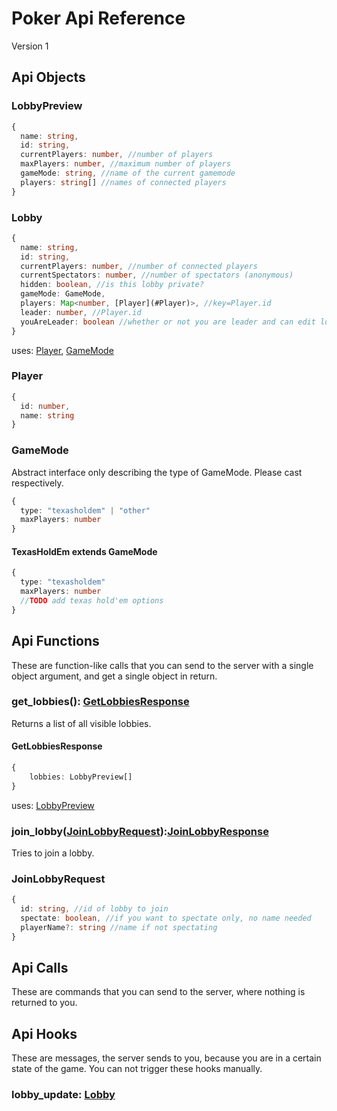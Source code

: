 # Poker Api Reference
Version 1

## Api Objects

### LobbyPreview
```typescript
{
  name: string,
  id: string,
  currentPlayers: number, //number of players
  maxPlayers: number, //maximum number of players
  gameMode: string, //name of the current gamemode
  players: string[] //names of connected players
}
```

### Lobby
```typescript
{
  name: string,
  id: string,
  currentPlayers: number, //number of connected players
  currentSpectators: number, //number of spectators (anonymous)
  hidden: boolean, //is this lobby private?
  gameMode: GameMode,
  players: Map<number, [Player](#Player)>, //key=Player.id
  leader: number, //Player.id
  youAreLeader: boolean //whether or not you are leader and can edit lobby options
}
```
uses: [Player](#Player), [GameMode](#GameMode)

### Player
```typescript
{
  id: number,
  name: string
}
```

### GameMode
Abstract interface only describing the type of GameMode. Please cast respectively.
```typescript
{
  type: "texasholdem" | "other"
  maxPlayers: number
}
```
#### TexasHoldEm extends GameMode
```typescript
{
  type: "texasholdem"
  maxPlayers: number
  //TODO add texas hold'em options
}
```

## Api Functions
These are function-like calls that you can send to the server with a single object argument, and get a single object in return.
### get_lobbies(): [GetLobbiesResponse](#GetLobbiesResponse)
Returns a list of all visible lobbies.
#### GetLobbiesResponse
```typescript
{
    lobbies: LobbyPreview[]
}
```
uses: [LobbyPreview](#LobbyPreview)

### join_lobby([JoinLobbyRequest](#JoinLobbyRequest)):[JoinLobbyResponse](#JoinLobbyResponse)
Tries to join a lobby.
### JoinLobbyRequest
```typescript
{
  id: string, //id of lobby to join
  spectate: boolean, //if you want to spectate only, no name needed
  playerName?: string //name if not spectating
}
```

## Api Calls
These are commands that you can send to the server, where nothing is returned to you.

## Api Hooks
These are messages, the server sends to you, because you are in a certain state of the game. You can not trigger these hooks manually.

### lobby_update: [Lobby](#Lobby)
